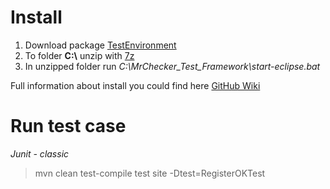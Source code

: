 # Install #

1. Download package [TestEnvironment](https://github.com/devonfw/devonfw-testing/releases/download/2.5.0/MrChecker_Test_Framework.7z)
2. To folder **C:\\** unzip with [7z](http://www.7-zip.org/download.html)
3. In unzipped folder run  _C:\MrChecker_Test_Framework\start-eclipse.bat_

Full information about install you could find here [GitHub Wiki](https://github.com/devonfw/devonfw-testing/wiki/How-to-install)


# Run test case #

*Junit - classic*
> mvn clean test-compile test site -Dtest=RegisterOKTest

